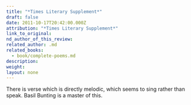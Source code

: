 ```yaml
---
title: "*Times Literary Supplement*"
draft: false
date: 2011-10-17T20:42:00.000Z
attribution: "*Times Literary Supplement*"
link_to_original:
nd_author_of_this_review:
related_author: .md
related_books:
  - book/complete-poems.md
description:
weight:
layout: none
---
```

There is verse which is directly melodic, which seems to sing rather than speak. Basil Bunting is a master of this.

